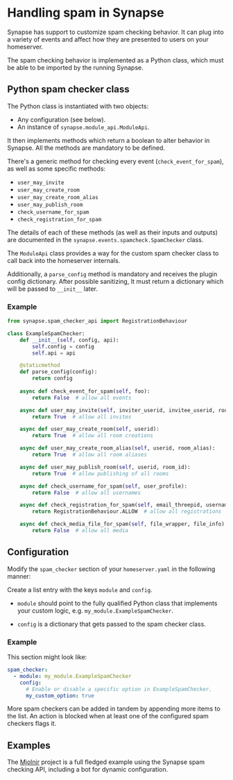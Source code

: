 # Handling spam in Synapse

Synapse has support to customize spam checking behavior. It can plug into a
variety of events and affect how they are presented to users on your homeserver.

The spam checking behavior is implemented as a Python class, which must be
able to be imported by the running Synapse.

## Python spam checker class

The Python class is instantiated with two objects:

* Any configuration (see below).
* An instance of `synapse.module_api.ModuleApi`.

It then implements methods which return a boolean to alter behavior in Synapse.
All the methods are mandatory to be defined.

There's a generic method for checking every event (`check_event_for_spam`), as
well as some specific methods:

* `user_may_invite`
* `user_may_create_room`
* `user_may_create_room_alias`
* `user_may_publish_room`
* `check_username_for_spam`
* `check_registration_for_spam`

The details of each of these methods (as well as their inputs and outputs)
are documented in the `synapse.events.spamcheck.SpamChecker` class.

The `ModuleApi` class provides a way for the custom spam checker class to
call back into the homeserver internals.

Additionally, a `parse_config` method is mandatory and receives the plugin config
dictionary. After possible sanitizing, It must return a dictionary which
will be passed to `__init__` later.

### Example

```python
from synapse.spam_checker_api import RegistrationBehaviour

class ExampleSpamChecker:
    def __init__(self, config, api):
        self.config = config
        self.api = api

    @staticmethod
    def parse_config(config):
        return config
        
    async def check_event_for_spam(self, foo):
        return False  # allow all events

    async def user_may_invite(self, inviter_userid, invitee_userid, room_id):
        return True  # allow all invites

    async def user_may_create_room(self, userid):
        return True  # allow all room creations

    async def user_may_create_room_alias(self, userid, room_alias):
        return True  # allow all room aliases

    async def user_may_publish_room(self, userid, room_id):
        return True  # allow publishing of all rooms

    async def check_username_for_spam(self, user_profile):
        return False  # allow all usernames

    async def check_registration_for_spam(self, email_threepid, username, request_info):
        return RegistrationBehaviour.ALLOW  # allow all registrations

    async def check_media_file_for_spam(self, file_wrapper, file_info):
        return False  # allow all media
```

## Configuration

Modify the `spam_checker` section of your `homeserver.yaml` in the following
manner:

Create a list entry with the keys `module` and `config`.

* `module` should point to the fully qualified Python class that implements your
  custom logic, e.g. `my_module.ExampleSpamChecker`.

* `config` is a dictionary that gets passed to the spam checker class.

### Example

This section might look like:

```yaml
spam_checker:
  - module: my_module.ExampleSpamChecker
    config:
      # Enable or disable a specific option in ExampleSpamChecker.
      my_custom_option: true
```

More spam checkers can be added in tandem by appending more items to the list. An
action is blocked when at least one of the configured spam checkers flags it.

## Examples

The [Mjolnir](https://github.com/matrix-org/mjolnir) project is a full fledged
example using the Synapse spam checking API, including a bot for dynamic
configuration.
